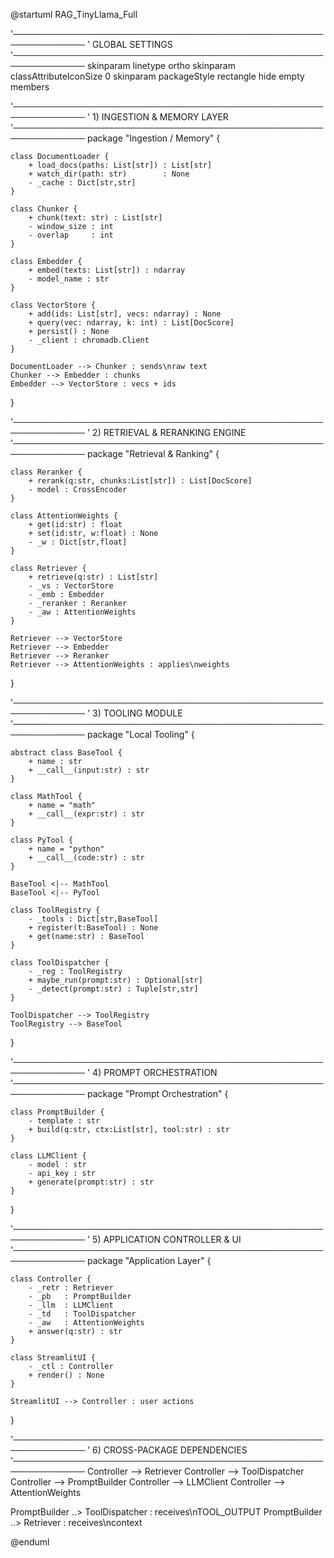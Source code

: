 @startuml RAG_TinyLlama_Full

'──────────────────────────────────────────────────────────────
'  GLOBAL SETTINGS
'──────────────────────────────────────────────────────────────
skinparam linetype ortho
skinparam classAttributeIconSize 0
skinparam packageStyle rectangle
hide empty members

'──────────────────────────────────────────────────────────────
'  1) INGESTION & MEMORY LAYER
'──────────────────────────────────────────────────────────────
package "Ingestion / Memory" {

    class DocumentLoader {
        + load_docs(paths: List[str]) : List[str]
        + watch_dir(path: str)        : None
        - _cache : Dict[str,str]
    }

    class Chunker {
        + chunk(text: str) : List[str]
        - window_size : int
        - overlap     : int
    }

    class Embedder {
        + embed(texts: List[str]) : ndarray
        - model_name : str
    }

    class VectorStore {
        + add(ids: List[str], vecs: ndarray) : None
        + query(vec: ndarray, k: int) : List[DocScore]
        + persist() : None
        - _client : chromadb.Client
    }

    DocumentLoader --> Chunker : sends\nraw text
    Chunker --> Embedder : chunks
    Embedder --> VectorStore : vecs + ids
}

'──────────────────────────────────────────────────────────────
' 2) RETRIEVAL & RERANKING ENGINE
'──────────────────────────────────────────────────────────────
package "Retrieval & Ranking" {

    class Reranker {
        + rerank(q:str, chunks:List[str]) : List[DocScore]
        - model : CrossEncoder
    }

    class AttentionWeights {
        + get(id:str) : float
        + set(id:str, w:float) : None
        - _w : Dict[str,float]
    }

    class Retriever {
        + retrieve(q:str) : List[str]
        - _vs : VectorStore
        - _emb : Embedder
        - _reranker : Reranker
        - _aw : AttentionWeights
    }

    Retriever --> VectorStore
    Retriever --> Embedder
    Retriever --> Reranker
    Retriever --> AttentionWeights : applies\nweights
}

'──────────────────────────────────────────────────────────────
' 3) TOOLING MODULE
'──────────────────────────────────────────────────────────────
package "Local Tooling" {

    abstract class BaseTool {
        + name : str
        + __call__(input:str) : str
    }

    class MathTool {
        + name = "math"
        + __call__(expr:str) : str
    }

    class PyTool {
        + name = "python"
        + __call__(code:str) : str
    }

    BaseTool <|-- MathTool
    BaseTool <|-- PyTool

    class ToolRegistry {
        - _tools : Dict[str,BaseTool]
        + register(t:BaseTool) : None
        + get(name:str) : BaseTool
    }

    class ToolDispatcher {
        - _reg : ToolRegistry
        + maybe_run(prompt:str) : Optional[str]
        - _detect(prompt:str) : Tuple[str,str]
    }

    ToolDispatcher --> ToolRegistry
    ToolRegistry --> BaseTool
}

'──────────────────────────────────────────────────────────────
' 4) PROMPT ORCHESTRATION
'──────────────────────────────────────────────────────────────
package "Prompt Orchestration" {

    class PromptBuilder {
        - template : str
        + build(q:str, ctx:List[str], tool:str) : str
    }

    class LLMClient {
        - model : str
        - api_key : str
        + generate(prompt:str) : str
    }
}

'──────────────────────────────────────────────────────────────
' 5) APPLICATION CONTROLLER & UI
'──────────────────────────────────────────────────────────────
package "Application Layer" {

    class Controller {
        - _retr : Retriever
        - _pb   : PromptBuilder
        - _llm  : LLMClient
        - _td   : ToolDispatcher
        - _aw   : AttentionWeights
        + answer(q:str) : str
    }

    class StreamlitUI {
        - _ctl : Controller
        + render() : None
    }

    StreamlitUI --> Controller : user actions
}

'──────────────────────────────────────────────────────────────
' 6) CROSS-PACKAGE DEPENDENCIES
'──────────────────────────────────────────────────────────────
Controller --> Retriever
Controller --> ToolDispatcher
Controller --> PromptBuilder
Controller --> LLMClient
Controller --> AttentionWeights

PromptBuilder ..> ToolDispatcher : receives\nTOOL_OUTPUT
PromptBuilder ..> Retriever      : receives\ncontext

@enduml
